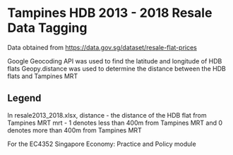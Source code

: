 # Tampines HDB 2013 - 2018 Resale Data Tagging

Data obtained from https://data.gov.sg/dataset/resale-flat-prices

Google Geocoding API was used to find the latitude and longitude of HDB flats
Geopy.distance was used to determine the distance between the HDB flats and Tampines MRT

## Legend
In resale2013_2018.xlsx, 
    distance - the distance of the HDB flat from Tampines MRT
    mrt - 1 denotes less than 400m from Tampines MRT and 0 denotes more than 400m from Tampines MRT

For the EC4352 Singapore Economy: Practice and Policy module